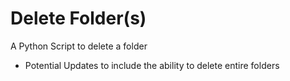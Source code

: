 # Delete Folder(s)

A Python Script to delete a folder

- Potential Updates to include the ability to delete entire folders 
